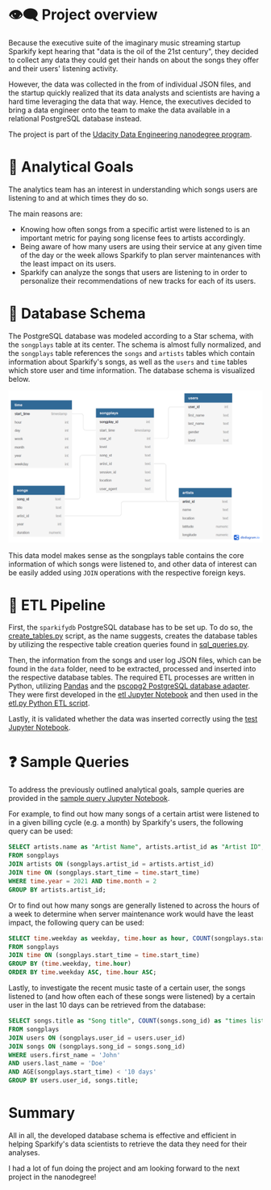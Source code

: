 # :eye_speech_bubble: Project overview

Because the executive suite of the imaginary music streaming startup Sparkify kept hearing that "data is the oil of the 21st century", they decided to collect any data they could get their hands on about the songs they offer and their users' listening activity.

However, the data was collected in the from of individual JSON files, and the startup quickly realized that its data analysts and scientists are having a hard time leveraging the data that way. Hence, the executives decided to bring a data engineer onto the team to make the data available in a relational PostgreSQL database instead.

The project is part of the [Udacity Data Engineering nanodegree program](https://www.udacity.com/course/data-engineer-nanodegree--nd027).

# :goal_net: Analytical Goals

The analytics team has an interest in understanding which songs users are listening to and at which times they do so.

The main reasons are:
* Knowing how often songs from a specific artist were listened to is an important metric for paying song license fees to artists accordingly.
* Being aware of how many users are using their service at any given time of the day or the week allows Sparkify to plan server maintenances with the least impact on its users.
* Sparkify can analyze the songs that users are listening to in order to personalize their recommendations of new tracks for each of its users.

# :star2: Database Schema

The PostgreSQL database was modeled according to a Star schema, with the `songplays` table at its center. The schema is almost fully normalized, and the `songplays` table references the `songs` and `artists` tables which contain information about Sparkify's songs, as well as the `users` and `time` tables which store user and time information. The database schema is visualized below.

![Database Schema](sparkify_db_schema.png)

This data model makes sense as the songplays table contains the core information of which songs were listened to, and other data of interest can be easily added using `JOIN` operations with the respective foreign keys.

# :wrench: ETL Pipeline

First, the `sparkifydb` PostgreSQL database has to be set up. To do so, the [create_tables.py](create_tables.py) script, as the name suggests, creates the database tables by utilizing the respective table creation queries found in [sql_queries.py](sql_queries.py).

Then, the information from the songs and user log JSON files, which can be found in the `data` folder, need to be extracted, processed and inserted into the respective database tables. The required ETL processes are written in Python, utilizing [Pandas](https://pandas.pydata.org/) and the [pscopg2 PostgreSQL database adapter](https://pypi.org/project/psycopg2/). They were first developed in the [etl Jupyter Notebook](etl.ipynb) and then used in the [etl.py Python ETL script](etl.py).

Lastly, it is validated whether the data was inserted correctly using the [test Jupyter Notebook](test.ipynb).

# :question: Sample Queries

To address the previously outlined analytical goals, sample queries are provided in the [sample query Jupyter Notebook](analytical_sample_queries.ipynb).

For example, to find out how many songs of a certain artist were listened to in a given billing cycle (e.g. a month) by Sparkify's users, the following query can be used:
```sql
SELECT artists.name as "Artist Name", artists.artist_id as "Artist ID", COUNT(artists.artist_id) as "Amount of songs" 
FROM songplays 
JOIN artists ON (songplays.artist_id = artists.artist_id) 
JOIN time ON (songplays.start_time = time.start_time) 
WHERE time.year = 2021 AND time.month = 2 
GROUP BY artists.artist_id;
```

Or to find out how many songs are generally listened to across the hours of a week to determine when server maintenance work would have the least impact, the following query can be used:
```sql
SELECT time.weekday as weekday, time.hour as hour, COUNT(songplays.start_time) as song_count 
FROM songplays 
JOIN time ON (songplays.start_time = time.start_time) 
GROUP BY (time.weekday, time.hour) 
ORDER BY time.weekday ASC, time.hour ASC;
```

Lastly, to investigate the recent music taste of a certain user, the songs listened to (and how often each of these songs were listened) by a certain user in the last 10 days can be retrieved from the database:

```sql
SELECT songs.title as "Song title", COUNT(songs.song_id) as "times listened to"
FROM songplays
JOIN users ON (songplays.user_id = users.user_id)
JOIN songs ON (songplays.song_id = songs.song_id)
WHERE users.first_name = 'John'
AND users.last_name = 'Doe'
AND AGE(songplays.start_time) < '10 days'
GROUP BY users.user_id, songs.title;
```

# Summary
All in all, the developed database schema is effective and efficient in helping Sparkify's data scientists to retrieve the data they need for their analyses.

I had a lot of fun doing the project and am looking forward to the next project in the nanodegree!

